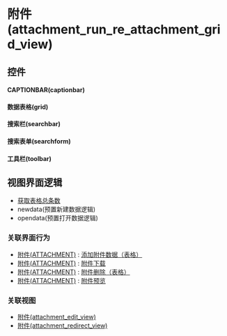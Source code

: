 # 附件(attachment_run_re_attachment_grid_view)  <!-- {docsify-ignore-all} -->



## 控件
#### CAPTIONBAR(captionbar)
#### 数据表格(grid)
#### 搜索栏(searchbar)
#### 搜索表单(searchform)
#### 工具栏(toolbar)

## 视图界面逻辑
  * [获取表格总条数](module/ProdMgmt/idea/uilogic/get_grid_total)
  * newdata(预置新建数据逻辑)
  * opendata(预置打开数据逻辑)


### 关联界面行为
  * [附件(ATTACHMENT)](module/Base/attachment) : [添加附件数据（表格）](module/Base/attachment#界面行为)
  * [附件(ATTACHMENT)](module/Base/attachment) : [附件下载](module/Base/attachment#界面行为)
  * [附件(ATTACHMENT)](module/Base/attachment) : [附件删除（表格）](module/Base/attachment#界面行为)
  * [附件(ATTACHMENT)](module/Base/attachment) : [附件预览](module/Base/attachment#界面行为)

### 关联视图
  * [附件(attachment_edit_view)](app/view/attachment_edit_view)
  * [附件(attachment_redirect_view)](app/view/attachment_redirect_view)

<script>
 const { createApp } = Vue
  createApp({
    data() {
      return {

      }
    }
  }).use(ElementPlus).mount('#app')
</script>